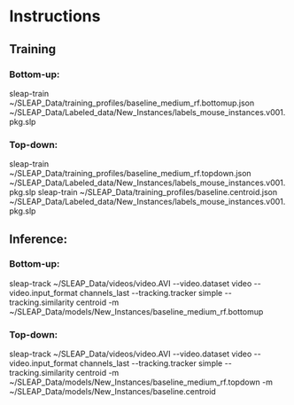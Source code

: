 # Instructions

## Training

### Bottom-up:
sleap-train ~/SLEAP_Data/training_profiles/baseline_medium_rf.bottomup.json ~/SLEAP_Data/Labeled_data/New_Instances/labels_mouse_instances.v001.pkg.slp

### Top-down:
sleap-train ~/SLEAP_Data/training_profiles/baseline_medium_rf.topdown.json ~/SLEAP_Data/Labeled_data/New_Instances/labels_mouse_instances.v001.pkg.slp
sleap-train ~/SLEAP_Data/training_profiles/baseline.centroid.json ~/SLEAP_Data/Labeled_data/New_Instances/labels_mouse_instances.v001.pkg.slp

## Inference:

### Bottom-up:
sleap-track ~/SLEAP_Data/videos/video.AVI --video.dataset video --video.input_format channels_last --tracking.tracker simple --tracking.similarity centroid -m ~/SLEAP_Data/models/New_Instances/baseline_medium_rf.bottomup

### Top-down:
sleap-track ~/SLEAP_Data/videos/video.AVI --video.dataset video --video.input_format channels_last --tracking.tracker simple --tracking.similarity centroid -m ~/SLEAP_Data/models/New_Instances/baseline_medium_rf.topdown -m ~/SLEAP_Data/models/New_Instances/baseline.centroid
